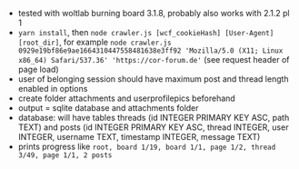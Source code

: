 - tested with woltlab burning board 3.1.8, probably also works with 2.1.2 pl 1
- `yarn install`, then `node crawler.js [wcf_cookieHash] [User-Agent] [root_dir]`, for example `node crawler.js 0929e19bf86e9ae1664310447558481638e3ff92 'Mozilla/5.0 (X11; Linux x86_64) Safari/537.36' 'https://cor-forum.de'` (see request header of page load)
- user of belonging session should have maximum post and thread length enabled in options
- create folder attachments and userprofilepics beforehand
- output = sqlite database and attachments folder
- database: will have tables threads (id INTEGER PRIMARY KEY ASC, path TEXT) and posts (id INTEGER PRIMARY KEY ASC, thread INTEGER, user INTEGER, username TEXT, timestamp INTEGER, message TEXT)
- prints progress like `root, board 1/19, board 1/1, page 1/2, thread 3/49, page 1/1, 2 posts`